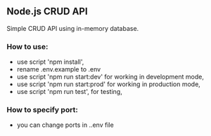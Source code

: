 ## Node.js CRUD API
Simple CRUD API using in-memory database.

### How to use:
+ use script 'npm install',
+ rename .env.example to .env
+ use script 'npm run start:dev' for working in development mode,
+ use script 'npm run start:prod' for working in production mode,
+ use script 'npm run test', for testing,

### How to specify port:
+ you can change ports in .\.env file
